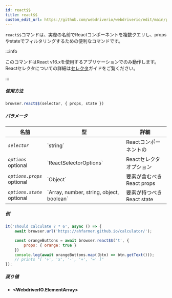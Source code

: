 ```yaml
---
id: react$$
title: react$$
custom_edit_url: https://github.com/webdriverio/webdriverio/edit/main/packages/webdriverio/src/commands/browser/react$$.ts
---
```


`react$$`コマンドは、実際の名前でReactコンポーネントを複数クエリし、propsやstateでフィルタリングするための便利なコマンドです。

:::info

このコマンドはReact v16.xを使用するアプリケーションでのみ動作します。Reactセレクタについての詳細は[セレクタ](/docs/selectors#react-selectors)ガイドをご覧ください。

:::

##### 使用方法

```js
browser.react$$(selector, { props, state })
```

##### パラメータ

<table>
  <thead>
    <tr>
      <th>名前</th><th>型</th><th>詳細</th>
    </tr>
  </thead>
  <tbody>
    <tr>
      <td><code><var>selector</var></code></td>
      <td>`string`</td>
      <td>Reactコンポーネントの</td>
    </tr>
    <tr>
      <td><code><var>options</var></code><br /><span className="label labelWarning">optional</span></td>
      <td>`ReactSelectorOptions`</td>
      <td>Reactセレクタオプション</td>
    </tr>
    <tr>
      <td><code><var>options.props</var></code><br /><span className="label labelWarning">optional</span></td>
      <td>`Object`</td>
      <td>要素が含むべきReact props</td>
    </tr>
    <tr>
      <td><code><var>options.state</var></code><br /><span className="label labelWarning">optional</span></td>
      <td>`Array<any>, number, string, object, boolean`</td>
      <td>要素が持つべきReact state</td>
    </tr>
  </tbody>
</table>

##### 例

```js title="pause.js"
it('should calculate 7 * 6', async () => {
    await browser.url('https://ahfarmer.github.io/calculator/');

    const orangeButtons = await browser.react$$('t', {
        props: { orange: true }
    })
    console.log(await orangeButtons.map((btn) => btn.getText()));
    // prints "[ '÷', 'x', '-', '+', '=' ]"
});
```

##### 戻り値

- **&lt;WebdriverIO.ElementArray&gt;**